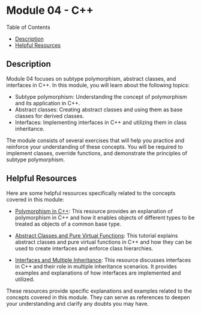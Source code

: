 # Module 04 - C++

Table of Contents
- [Description](#description)
- [Helpful Resources](#helpful-resources)

## Description
Module 04 focuses on subtype polymorphism, abstract classes, and interfaces in C++. In this module, you will learn about the following topics:

- Subtype polymorphism: Understanding the concept of polymorphism and its application in C++.
- Abstract classes: Creating abstract classes and using them as base classes for derived classes.
- Interfaces: Implementing interfaces in C++ and utilizing them in class inheritance.

The module consists of several exercises that will help you practice and reinforce your understanding of these concepts. You will be required to implement classes, override functions, and demonstrate the principles of subtype polymorphism.

## Helpful Resources
Here are some helpful resources specifically related to the concepts covered in this module:

- [Polymorphism in C++](https://en.wikipedia.org/wiki/Polymorphism_(computer_science)): This resource provides an explanation of polymorphism in C++ and how it enables objects of different types to be treated as objects of a common base type.

- [Abstract Classes and Pure Virtual Functions](https://www.geeksforgeeks.org/pure-virtual-functions-and-abstract-classes-in-cpp/): This tutorial explains abstract classes and pure virtual functions in C++ and how they can be used to create interfaces and enforce class hierarchies.

- [Interfaces and Multiple Inheritance](https://www.geeksforgeeks.org/interfaces-in-c-sharp-need-explanation/): This resource discusses interfaces in C++ and their role in multiple inheritance scenarios. It provides examples and explanations of how interfaces are implemented and utilized.

These resources provide specific explanations and examples related to the concepts covered in this module. They can serve as references to deepen your understanding and clarify any doubts you may have.
